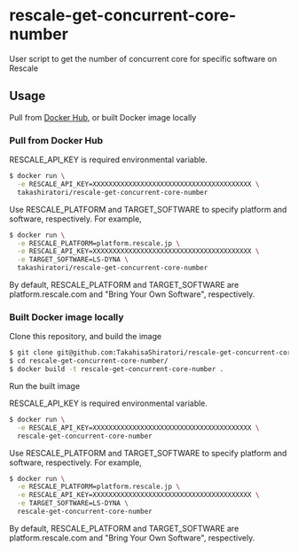 # rescale-get-concurrent-core-number
User script to get the number of concurrent core for specific software on Rescale

## Usage

Pull from [Docker Hub](https://hub.docker.com/r/takashiratori/rescale-get-concurrent-core-number), or built Docker image locally

### Pull from Docker Hub

RESCALE_API_KEY is required environmental variable.
```bash
$ docker run \
  -e RESCALE_API_KEY=XXXXXXXXXXXXXXXXXXXXXXXXXXXXXXXXXXXXXXXX \
  takashiratori/rescale-get-concurrent-core-number
```

Use RESCALE_PLATFORM and TARGET_SOFTWARE to specify platform and software, respectively. For example,
```bash
$ docker run \
  -e RESCALE_PLATFORM=platform.rescale.jp \
  -e RESCALE_API_KEY=XXXXXXXXXXXXXXXXXXXXXXXXXXXXXXXXXXXXXXXX \
  -e TARGET_SOFTWARE=LS-DYNA \
  takashiratori/rescale-get-concurrent-core-number
```
By default, RESCALE_PLATFORM and TARGET_SOFTWARE are platform.rescale.com and "Bring Your Own Software", respectively. 

### Built Docker image locally

Clone this repository, and build the image
```bash
$ git clone git@github.com:TakahisaShiratori/rescale-get-concurrent-core-number.git
$ cd rescale-get-concurrent-core-number/
$ docker build -t rescale-get-concurrent-core-number .
```

Run the built image

RESCALE_API_KEY is required environmental variable.
```bash
$ docker run \
  -e RESCALE_API_KEY=XXXXXXXXXXXXXXXXXXXXXXXXXXXXXXXXXXXXXXXX \
  rescale-get-concurrent-core-number
```

Use RESCALE_PLATFORM and TARGET_SOFTWARE to specify platform and software, respectively. For example,
```bash
$ docker run \
  -e RESCALE_PLATFORM=platform.rescale.jp \
  -e RESCALE_API_KEY=XXXXXXXXXXXXXXXXXXXXXXXXXXXXXXXXXXXXXXXX \
  -e TARGET_SOFTWARE=LS-DYNA \
  rescale-get-concurrent-core-number
```
By default, RESCALE_PLATFORM and TARGET_SOFTWARE are platform.rescale.com and "Bring Your Own Software", respectively.
